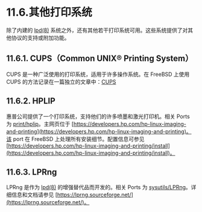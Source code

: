 # 11.6.其他打印系统

除了内建的 [lpd(8)](https://man.freebsd.org/cgi/man.cgi?query=lpd&sektion=8&format=html) 系统之外，还有其他若干打印系统可用。这些系统提供了对其他协议的支持或附加功能。

## 11.6.1. CUPS（Common UNIX® Printing System）

CUPS 是一种广泛使用的打印系统，适用于许多操作系统。在 FreeBSD 上使用 CUPS 的方法记录在一篇独立的文章中：[CUPS](https://docs.freebsd.org/en/articles/cups/)

## 11.6.2. HPLIP

惠普公司提供了一个打印系统，支持他们的许多喷墨和激光打印机。相关 Ports 为 [print/hplip](https://cgit.freebsd.org/ports/tree/print/hplip/)。主网页位于 [https://developers.hp.com/hp-linux-imaging-and-printing](https://developers.hp.com/hp-linux-imaging-and-printing)。该 port 在 FreeBSD 上处理所有安装细节。配置信息可参见 [https://developers.hp.com/hp-linux-imaging-and-printing/install](https://developers.hp.com/hp-linux-imaging-and-printing/install)。

## 11.6.3. LPRng

LPRng 是作为 [lpd(8)](https://man.freebsd.org/cgi/man.cgi?query=lpd&sektion=8&format=html) 的增强替代品而开发的。相关 Ports 为 [sysutils/LPRng](https://cgit.freebsd.org/ports/tree/sysutils/LPRng/)。详细信息和文档请参见 [https://lprng.sourceforge.net/](https://lprng.sourceforge.net/)。

